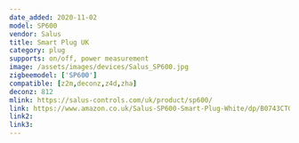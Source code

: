 ```yaml
---
date_added: 2020-11-02
model: SP600
vendor: Salus
title: Smart Plug UK
category: plug
supports: on/off, power measurement
image: /assets/images/devices/Salus_SP600.jpg
zigbeemodel: ['SP600']
compatible: [z2m,deconz,z4d,zha]
deconz: 812
mlink: https://salus-controls.com/uk/product/sp600/
link: https://www.amazon.co.uk/Salus-SP600-Smart-Plug-White/dp/B0743CTGJ6
link2: 
link3: 
---
```



